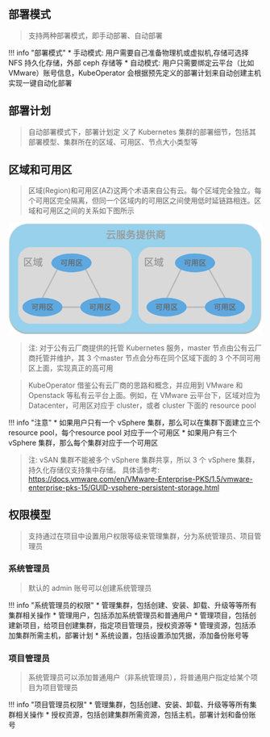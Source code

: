 
## 部署模式
> 支持两种部署模式，即手动部署、自动部署

!!! info "部署模式"
    * 手动模式: 用户需要自己准备物理机或虚拟机,存储可选择 NFS 持久化存储，外部 ceph 存储等
    * 自动模式: 用户只需要绑定云平台（比如 VMware）账号信息，KubeOperator 会根据预先定义的部署计划来自动创建主机实现一键自动化部署

## 部署计划
> 自动部署模式下，部署计划定 义了 Kubernetes 集群的部署细节，包括其部署模型、集群所在的区域、可用区、节点大小类型等

## 区域和可用区
> 区域(Region)和可用区(AZ)这两个术语来自公有云。每个区域完全独立。每个可用区完全隔离，但同一个区域内的可用区之间使用低时延链路相连。区域和可用区之间的关系如下图所示

![region-zone](./img/region.png)

> 注: 对于公有云厂商提供的托管 Kubernetes 服务，master 节点由公有云厂商托管并维护，其 3 个master 节点会分布在同个区域下面的 3 个不同可用区上面，实现真正的高可用

> KubeOperator 借鉴公有云厂商的思路和概念，并应用到 VMware 和 Openstack 等私有云平台上面。例如，在 VMware 云平台下，区域对应为 Datacenter，可用区对应于 cluster，或者 cluster 下面的 resource pool

!!! info "注意"
    * 如果用户只有一个 vSphere 集群，那么可以在集群下面建立三个 resource pool，每个resource pool 对应于一个可用区
    * 如果用户有三个 vSphere 集群，那么每个集群对应于一个可用区

> 注: vSAN 集群不能被多个 vSphere 集群共享，所以 3 个 vSphere 集群，持久化存储仅支持集中存储。 具体请参考: https://docs.vmware.com/en/VMware-Enterprise-PKS/1.5/vmware-enterprise-pks-15/GUID-vsphere-persistent-storage.html

## 权限模型
> 支持通过在项目中设置用户权限等级来管理集群，分为系统管理员、项目管理员

### 系统管理员
> 默认的 admin 账号可以创建系统管理员 

!!! info "系统管理员的权限"
    * 管理集群，包括创建、安装、卸载、升级等等所有集群相关操作
    * 管理用户，包括添加系统管理员和普通用户
    * 管理项目，包括创建新项目，给项目创建集群，指定项目管理员，授权资源等
    * 管理资源，包括添加集群所需主机，部署计划
    * 系统设置，包括设置添加凭据，添加备份账号等

### 项目管理员
> 系统管理员可以添加普通用户（非系统管理员），将普通用户指定给某个项目为项目管理员

!!! info "项目管理员权限"
    * 管理集群，包括创建、安装、卸载、升级等等所有集群相关操作
    * 授权资源，包括创建集群所需资源，包括主机，部署计划和备份账号
